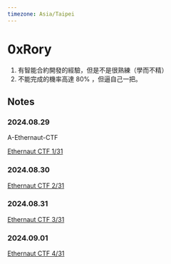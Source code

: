 ```yaml
---
timezone: Asia/Taipei
---
```



# 0xRory

1. 有智能合約開發的經驗，但是不是很熟練（學而不精）
2. 不能完成的機率高達 80% ，但逼自己一把。

## Notes

<!-- Content_START -->

### 2024.08.29

A-Ethernaut-CTF

[Ethernaut CTF 1/31 ](./Writeup/0xRory/A-Ethernaut-CTF/1.md)

### 2024.08.30

[Ethernaut CTF 2/31 ](./Writeup/0xRory/A-Ethernaut-CTF/2.md)

### 2024.08.31

[Ethernaut CTF 3/31 ](./Writeup/0xRory/A-Ethernaut-CTF/3.md)

### 2024.09.01

[Ethernaut CTF 4/31 ](./Writeup/0xRory/A-Ethernaut-CTF/4.md)

<!-- Content_END -->

